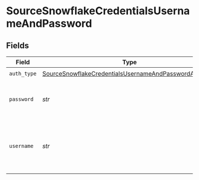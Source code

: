 # SourceSnowflakeCredentialsUsernameAndPassword


## Fields

| Field                                                                                                                                 | Type                                                                                                                                  | Required                                                                                                                              | Description                                                                                                                           | Example                                                                                                                               |
| ------------------------------------------------------------------------------------------------------------------------------------- | ------------------------------------------------------------------------------------------------------------------------------------- | ------------------------------------------------------------------------------------------------------------------------------------- | ------------------------------------------------------------------------------------------------------------------------------------- | ------------------------------------------------------------------------------------------------------------------------------------- |
| `auth_type`                                                                                                                           | [SourceSnowflakeCredentialsUsernameAndPasswordAuthType](../../models/shared/sourcesnowflakecredentialsusernameandpasswordauthtype.md) | :heavy_check_mark:                                                                                                                    | N/A                                                                                                                                   |                                                                                                                                       |
| `password`                                                                                                                            | *str*                                                                                                                                 | :heavy_check_mark:                                                                                                                    | The password associated with the username.                                                                                            |                                                                                                                                       |
| `username`                                                                                                                            | *str*                                                                                                                                 | :heavy_check_mark:                                                                                                                    | The username you created to allow Airbyte to access the database.                                                                     | AIRBYTE_USER                                                                                                                          |